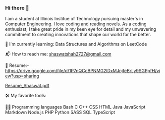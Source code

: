 ### Hi there 👋

I am a student at Illinois Institue of Technology pursuing master's in Computer Engineering. I love coding and reading novels.
As a coding enthusiast, I take great pride in my keen eye for detail and my unwavering commitment to creating innovations that shape our world for the better.

🌱 I'm currently learning:
    Data Structures and Algorithms on LeetCode
    
📬 How to reach me: shaswatshah2727@gmail.com

📝 Resume:- https://drive.google.com/file/d/1P7nQCcBPNMG2IDxMJnjfeBrLy9SGPpfH/view?usp=sharing

[Resume_Shaswat.pdf](https://github.com/sdshah09/sdshah09/files/12776553/Resume_Shaswat.pdf)

🛠️ My favorite tools:

👨‍💻 Programming languages
Bash C C++ CSS HTML Java JavaScript Markdown Node.js PHP Python SASS SQL TypeScript

